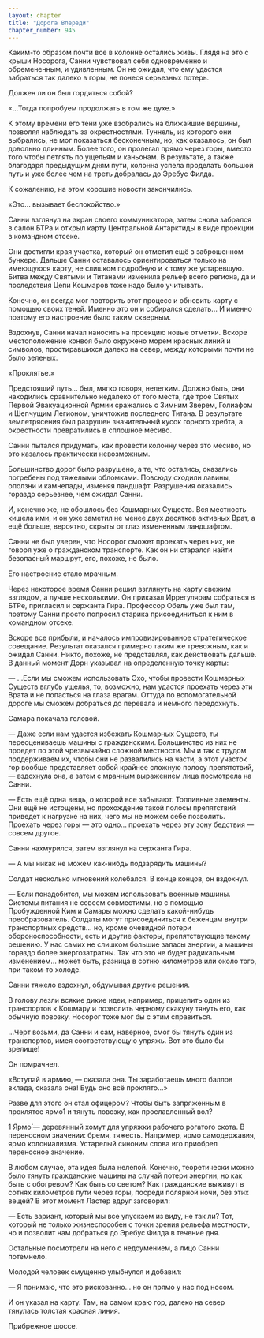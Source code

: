 ```yaml
---
layout: chapter
title: "Дорога Впереди"
chapter_number: 945
---
```


Каким-то образом почти все в колонне остались живы. Глядя на это с крыши Носорога, Санни чувствовал себя одновременно и обремененным, и удивленным. Он не ожидал, что ему удастся забраться так далеко в горы, не понеся серьезных потерь.

Должен ли он был гордиться собой?

«...Тогда попробуем продолжать в том же духе.»

К этому времени его тени уже взобрались на ближайшие вершины, позволяя наблюдать за окрестностями. Туннель, из которого они выбрались, не мог показаться бесконечным, но, как оказалось, он был довольно длинным. Более того, он пролегал прямо через горы, вместо того чтобы петлять по ущельям и каньонам. В результате, а также благодаря предыдущим дням пути, колонна успела проделать большой путь и уже более чем на треть добралась до Эребус Филда.

К сожалению, на этом хорошие новости закончились.

«Это... вызывает беспокойство.»

Санни взглянул на экран своего коммуникатора, затем снова забрался в салон БТРа и открыл карту Центральной Антарктиды в виде проекции в командном отсеке.

Они достигли края участка, который он отметил ещё в заброшенном бункере. Дальше Санни оставалось ориентироваться только на имеющуюся карту, не слишком подробную и к тому же устаревшую. Битва между Святыми и Титанами изменила рельеф всего региона, да и последствия Цепи Кошмаров тоже надо было учитывать.

Конечно, он всегда мог повторить этот процесс и обновить карту с помощью своих теней. Именно это он и собирался сделать... И именно поэтому его настроение было таким скверным.

Вздохнув, Санни начал наносить на проекцию новые отметки. Вскоре местоположение конвоя было окружено морем красных линий и символов, простиравшихся далеко на север, между которыми почти не было зеленых.

«Проклятье.»

Предстоящий путь... был, мягко говоря, нелегким. Должно быть, они находились сравнительно недалеко от того места, где трое Святых Первой Эвакуационной Армии сражались с Зимним Зверем, Голиафом и Шепчущим Легионом, уничтожив последнего Титана. В результате землетрясения был разрушен значительный кусок горного хребта, а окрестности превратились в сплошное месиво.

Санни пытался придумать, как провести колонну через это месиво, но это казалось практически невозможным.

Большинство дорог было разрушено, а те, что остались, оказались погребены под тяжелыми обломками. Повсюду сходили лавины, оползни и камнепады, изменяя ландшафт. Разрушения оказались гораздо серьезнее, чем ожидал Санни.

И, конечно же, не обошлось без Кошмарных Существ. Вся местность кишела ими, и он уже заметил не менее двух десятков активных Врат, а ещё больше, вероятно, скрыты от глаз измененным ландшафтом.

Санни не был уверен, что Носорог сможет проехать через них, не говоря уже о гражданском транспорте. Как он ни старался найти безопасный маршрут, его, похоже, не было.

Его настроение стало мрачным.

Через некоторое время Санни решил взглянуть на карту свежим взглядом, а лучше несколькими. Он приказал Иррегулярам собраться в БТРе, пригласил и сержанта Гира. Профессор Обель уже был там, поэтому Санни просто попросил старика присоединиться к ним в командном отсеке.

Вскоре все прибыли, и началось импровизированное стратегическое совещание. Результат оказался примерно таким же тревожным, как и ожидал Санни. Никто, похоже, не представлял, как действовать дальше. В данный момент Дорн указывал на определенную точку карты:

— ...Если мы сможем использовать Эхо, чтобы провести Кошмарных Существ вглубь ущелья, то, возможно, нам удастся проехать через эти Врата и не попасться на глаза врагам. Оттуда по вспомогательной дороге мы сможем добраться до перевала и немного передохнуть.

Самара покачала головой.

— Даже если нам удастся избежать Кошмарных Существ, ты переоцениваешь машины с гражданскими. Большинство из них не проедет по этой чрезвычайно сложной местности. Мы и так с трудом поддерживаем их, чтобы они не развалились на части, а этот участок гор вообще представляет собой крайнее сложную полосу препятствий, — вздохнула она, а затем с мрачным выражением лица посмотрела на Санни.

— Есть ещё одна вещь, о которой все забывают. Топливные элементы. Они ещё не истощены, но прохождение такой полосы препятствий приведет к нагрузке на них, чего мы не можем себе позволить. Проехать через горы — это одно... проехать через эту зону бедствия — совсем другое.

Санни нахмурился, затем взглянул на сержанта Гира.

— А мы никак не можем как-нибдь подзарядить машины?

Солдат несколько мгновений колебался. В конце концов, он вздохнул.

— Если понадобится, мы можем использовать военные машины. Системы питания не совсем совместимы, но с помощью Пробужденной Ким и Самары можно сделать какой-нибудь преобразователь. Солдаты могут присоединиться к беженцам внутри транспортных средств... но, кроме очевидной потери обороноспособности, есть и другие факторы, препятствующие такому решению. У нас самих не слишком большие запасы энергии, а машины гораздо более энергозатратны. Так что это не будет радикальным изменением... может быть, разница в сотню километров или около того, при таком-то холоде.

Санни тяжело вздохнул, обдумывая другие решения.

В голову лезли всякие дикие идеи, например, прицепить один из транспортов к Кошмару и позволить черному скакуну тянуть его, как обычную повозку. Носорог тоже мог бы с этим справиться.

...Черт возьми, да Санни и сам, наверное, смог бы тянуть один из транспортов, имея соответствующую упряжь. Вот это было бы зрелище!

Он помрачнел.

«Вступай в армию, — сказала она. Ты заработаешь много баллов вклада, сказала она! Будь оно всё проклято...»

Разве для этого он стал офицером? Чтобы быть запряженным в проклятое ярмо1 и тянуть повозку, как прославленный вол?

1 Ярмо́ — деревянный хомут для упряжки рабочего рогатого скота. В переносном значении: бремя, тяжесть. Например, ярмо самодержавия, ярмо колониализма. Устарелый синоним слова иго приобрел переносное значение.

В любом случае, эта идея была нелепой. Конечно, теоретически можно было тянуть гражданские машины на случай потери энергии, но как быть с обогревом? Как быть со светом? Как гражданские выживут в сотнях километров пути через горы, посреди полярной ночи, без этих вещей? В этот момент Ластер вдруг заговорил:

— Есть вариант, который мы все упускаем из виду, не так ли? Тот, который не только жизнеспособен с точки зрения рельефа местности, но и позволит нам добраться до Эребус Филда в течение дня.

Остальные посмотрели на него с недоумением, а лицо Санни потемнело.

Молодой человек смущенно улыбнулся и добавил:

— Я понимаю, что это рискованно... но он прямо у нас под носом.

И он указал на карту. Там, на самом краю гор, далеко на север тянулась толстая красная линия.

Прибрежное шоссе.
